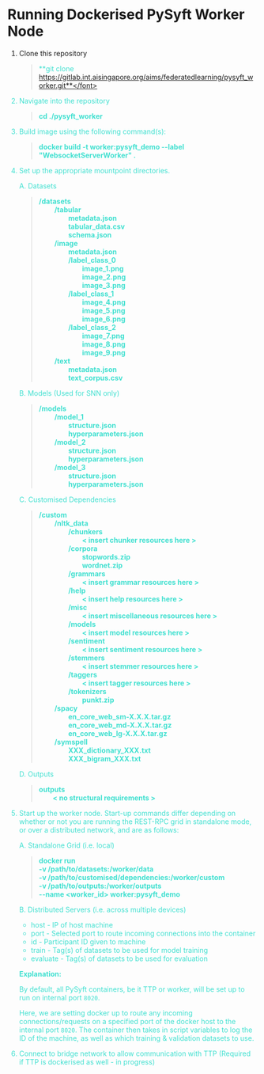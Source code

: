 # Running Dockerised PySyft Worker Node

1) Clone this repository

    > <font color='turquoise'>**git clone https://gitlab.int.aisingapore.org/aims/federatedlearning/pysyft_worker.git**</font>

2) Navigate into the repository

    > <font color='turquoise'>**cd ./pysyft_worker**</font>

3) Build image using the following command(s): 

    > <font color='turquoise'>**docker build -t worker:pysyft_demo --label "WebsocketServerWorker" .**</font>

4) Set up the appropriate mountpoint directories.

    A. Datasets

    > <font color='turquoise'>**/datasets <br>&ensp;&ensp;&ensp;&ensp; /tabular <br>&ensp;&ensp;&ensp;&ensp;&ensp;&ensp;&ensp;&ensp; metadata.json <br>&ensp;&ensp;&ensp;&ensp;&ensp;&ensp;&ensp;&ensp; tabular_data.csv <br>&ensp;&ensp;&ensp;&ensp;&ensp;&ensp;&ensp;&ensp; schema.json <br>&ensp;&ensp;&ensp;&ensp; /image <br>&ensp;&ensp;&ensp;&ensp;&ensp;&ensp;&ensp;&ensp; metadata.json <br>&ensp;&ensp;&ensp;&ensp;&ensp;&ensp;&ensp;&ensp; /label_class_0 <br>&ensp;&ensp;&ensp;&ensp;&ensp;&ensp;&ensp;&ensp;&ensp;&ensp;&ensp;&ensp; image_1.png <br>&ensp;&ensp;&ensp;&ensp;&ensp;&ensp;&ensp;&ensp;&ensp;&ensp;&ensp;&ensp; image_2.png <br>&ensp;&ensp;&ensp;&ensp;&ensp;&ensp;&ensp;&ensp;&ensp;&ensp;&ensp;&ensp; image_3.png <br>&ensp;&ensp;&ensp;&ensp;&ensp;&ensp;&ensp;&ensp; /label_class_1 <br>&ensp;&ensp;&ensp;&ensp;&ensp;&ensp;&ensp;&ensp;&ensp;&ensp;&ensp;&ensp; image_4.png <br>&ensp;&ensp;&ensp;&ensp;&ensp;&ensp;&ensp;&ensp;&ensp;&ensp;&ensp;&ensp; image_5.png <br>&ensp;&ensp;&ensp;&ensp;&ensp;&ensp;&ensp;&ensp;&ensp;&ensp;&ensp;&ensp; image_6.png <br>&ensp;&ensp;&ensp;&ensp;&ensp;&ensp;&ensp;&ensp; /label_class_2 <br>&ensp;&ensp;&ensp;&ensp;&ensp;&ensp;&ensp;&ensp;&ensp;&ensp;&ensp;&ensp; image_7.png <br>&ensp;&ensp;&ensp;&ensp;&ensp;&ensp;&ensp;&ensp;&ensp;&ensp;&ensp;&ensp; image_8.png <br>&ensp;&ensp;&ensp;&ensp;&ensp;&ensp;&ensp;&ensp;&ensp;&ensp;&ensp;&ensp; image_9.png <br> &ensp;&ensp;&ensp;&ensp; /text <br>&ensp;&ensp;&ensp;&ensp;&ensp;&ensp;&ensp;&ensp; metadata.json <br>&ensp;&ensp;&ensp;&ensp;&ensp;&ensp;&ensp;&ensp; text_corpus.csv**</font>

    B. Models (Used for SNN only)
    
    > <font color='turquoise'>**/models <br>&ensp;&ensp;&ensp;&ensp; /model_1 <br>&ensp;&ensp;&ensp;&ensp;&ensp;&ensp;&ensp;&ensp; structure.json <br>&ensp;&ensp;&ensp;&ensp;&ensp;&ensp;&ensp;&ensp; hyperparameters.json <br>&ensp;&ensp;&ensp;&ensp; /model_2 <br>&ensp;&ensp;&ensp;&ensp;&ensp;&ensp;&ensp;&ensp; structure.json <br>&ensp;&ensp;&ensp;&ensp;&ensp;&ensp;&ensp;&ensp; hyperparameters.json <br>&ensp;&ensp;&ensp;&ensp; /model_3 <br>&ensp;&ensp;&ensp;&ensp;&ensp;&ensp;&ensp;&ensp; structure.json <br>&ensp;&ensp;&ensp;&ensp;&ensp;&ensp;&ensp;&ensp; hyperparameters.json**</font>

    C. Customised Dependencies
    
    > <font color='turquoise'>**/custom <br>&ensp;&ensp;&ensp;&ensp; /nltk_data <br>&ensp;&ensp;&ensp;&ensp;&ensp;&ensp;&ensp;&ensp; /chunkers <br>&ensp;&ensp;&ensp;&ensp;&ensp;&ensp;&ensp;&ensp;&ensp;&ensp;&ensp;&ensp; < insert chunker resources here > <br>&ensp;&ensp;&ensp;&ensp;&ensp;&ensp;&ensp;&ensp; /corpora <br>&ensp;&ensp;&ensp;&ensp;&ensp;&ensp;&ensp;&ensp;&ensp;&ensp;&ensp;&ensp; stopwords.zip <br>&ensp;&ensp;&ensp;&ensp;&ensp;&ensp;&ensp;&ensp;&ensp;&ensp;&ensp;&ensp; wordnet.zip <br>&ensp;&ensp;&ensp;&ensp;&ensp;&ensp;&ensp;&ensp; /grammars <br>&ensp;&ensp;&ensp;&ensp;&ensp;&ensp;&ensp;&ensp;&ensp;&ensp;&ensp;&ensp; < insert grammar resources here ><br>&ensp;&ensp;&ensp;&ensp;&ensp;&ensp;&ensp;&ensp; /help <br>&ensp;&ensp;&ensp;&ensp;&ensp;&ensp;&ensp;&ensp;&ensp;&ensp;&ensp;&ensp; < insert help resources here > <br>&ensp;&ensp;&ensp;&ensp;&ensp;&ensp;&ensp;&ensp; /misc <br>&ensp;&ensp;&ensp;&ensp;&ensp;&ensp;&ensp;&ensp;&ensp;&ensp;&ensp;&ensp; < insert miscellaneous resources here > <br>&ensp;&ensp;&ensp;&ensp;&ensp;&ensp;&ensp;&ensp; /models <br>&ensp;&ensp;&ensp;&ensp;&ensp;&ensp;&ensp;&ensp;&ensp;&ensp;&ensp;&ensp; < insert model resources here > <br>&ensp;&ensp;&ensp;&ensp;&ensp;&ensp;&ensp;&ensp; /sentiment <br>&ensp;&ensp;&ensp;&ensp;&ensp;&ensp;&ensp;&ensp;&ensp;&ensp;&ensp;&ensp; < insert sentiment resources here > <br>&ensp;&ensp;&ensp;&ensp;&ensp;&ensp;&ensp;&ensp; /stemmers <br>&ensp;&ensp;&ensp;&ensp;&ensp;&ensp;&ensp;&ensp;&ensp;&ensp;&ensp;&ensp; < insert stemmer resources here > <br>&ensp;&ensp;&ensp;&ensp;&ensp;&ensp;&ensp;&ensp; /taggers <br>&ensp;&ensp;&ensp;&ensp;&ensp;&ensp;&ensp;&ensp;&ensp;&ensp;&ensp;&ensp; < insert tagger resources here > <br>&ensp;&ensp;&ensp;&ensp;&ensp;&ensp;&ensp;&ensp; /tokenizers <br>&ensp;&ensp;&ensp;&ensp;&ensp;&ensp;&ensp;&ensp;&ensp;&ensp;&ensp;&ensp; punkt.zip <br>&ensp;&ensp;&ensp;&ensp; /spacy <br>&ensp;&ensp;&ensp;&ensp;&ensp;&ensp;&ensp;&ensp; en_core_web_sm-X.X.X.tar.gz <br>&ensp;&ensp;&ensp;&ensp;&ensp;&ensp;&ensp;&ensp; en_core_web_md-X.X.X.tar.gz <br>&ensp;&ensp;&ensp;&ensp;&ensp;&ensp;&ensp;&ensp; en_core_web_lg-X.X.X.tar.gz <br>&ensp;&ensp;&ensp;&ensp; /symspell <br>&ensp;&ensp;&ensp;&ensp;&ensp;&ensp;&ensp;&ensp; XXX_dictionary_XXX.txt <br>&ensp;&ensp;&ensp;&ensp;&ensp;&ensp;&ensp;&ensp; XXX_bigram_XXX.txt**</font>

    D. Outputs
    
    > <font color='turquoise'>**outputs <br>&ensp;&ensp;&ensp;&ensp;< no structural requirements >**</font>

5) Start up the worker node. Start-up commands differ depending on whether or not you are running the REST-RPC grid in standalone mode, or over a distributed network, and are as follows: 

    A. Standalone Grid (i.e. local)

    > <font color='turquoise'>**docker run <br> -v /path/to/datasets:/worker/data <br> -v /path/to/customised/dependencies:/worker/custom <br> -v /path/to/outputs:/worker/outputs <br> --name <worker_id> worker:pysyft_demo**</font>
    


    B. Distributed Servers (i.e. across multiple devices)

    * host - IP of host machine
    * port - Selected port to route incoming connections into the container
    * id - Participant ID given to machine
    * train - Tag(s) of datasets to be used for model training
    * evaluate - Tag(s) of datasets to be used for evaluation

    **Explanation:**
    
    By default, all PySyft containers, be it TTP or worker, will be set up to run on internal port `8020`.

    Here, we are setting docker up to route any incoming connections/requests on a specified port of the docker host to the internal port `8020`. The container then takes in script variables to log the ID of the machine, as well as which training & validation datasets to use.

6) Connect to bridge network to allow communication with TTP (Required if TTP is dockerised as well - in progress)